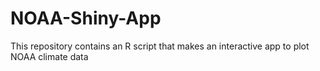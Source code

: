 # NOAA-Shiny-App
This repository contains an R script that makes an interactive app to plot NOAA climate data
